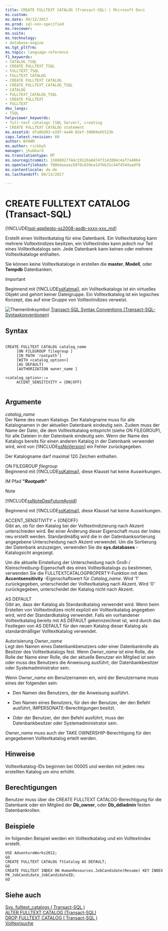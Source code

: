 ```yaml
---
title: CREATE FULLTEXT CATALOG (Transact-SQL) | Microsoft Docs
ms.custom: 
ms.date: 09/12/2017
ms.prod: sql-non-specified
ms.reviewer: 
ms.suite: 
ms.technology:
- database-engine
ms.tgt_pltfrm: 
ms.topic: language-reference
f1_keywords:
- CATALOG_TSQL
- CREATE_FULLTEXT_TSQL
- FULLTEXT_TSQL
- FULLTEXT CATALOG
- CREATE FULLTEXT CATALOG
- CREATE_FULLTEXT_CATALOG_TSQL
- CATALOG
- FULLTEXT_CATALOG_TSQL
- CREATE FULLTEXT
- FULLTEXT
dev_langs:
- TSQL
helpviewer_keywords:
- full-text catalogs [SQL Server], creating
- CREATE FULLTEXT CATALOG statement
ms.assetid: d7a8bd93-e2d7-4a40-82ef-39069e65523b
caps.latest.revision: 60
author: BYHAM
ms.author: rickbyh
manager: jhubbard
ms.translationtype: MT
ms.sourcegitcommit: 15080827744c19120a8474f3142004c4af7a4064
ms.openlocfilehash: f08bdaeaacb970c839ea1d7bb31c44f454daadf8
ms.contentlocale: de-de
ms.lasthandoff: 09/13/2017

---
```

# <a name="create-fulltext-catalog-transact-sql"></a>CREATE FULLTEXT CATALOG (Transact-SQL)
[!INCLUDE[tsql-appliesto-ss2008-asdb-xxxx-xxx_md](../../includes/tsql-appliesto-ss2008-asdb-xxxx-xxx-md.md)]

  Erstellt einen Volltextkatalog für eine Datenbank. Ein Volltextkatalog kann mehrere Volltextindizes besitzen, ein Volltextindex kann jedoch nur Teil eines Volltextkatalogs sein. Jede Datenbank kann keinen oder mehrere Volltextkataloge enthalten.  
  
 Sie können keine Volltextkataloge in erstellen die **master**, **Modell**, oder **Tempdb** Datenbanken.  
  
> [!IMPORTANT]  
>  Beginnend mit [!INCLUDE[ssKatmai](../../includes/sskatmai-md.md)], ein Volltextkatalogs ist ein virtuelles Objekt und gehört keiner Dateigruppe. Ein Volltextkatalog ist ein logisches Konzept, das auf eine Gruppe von Volltextindizes verweist.  
  
 ![Themenlinksymbol](../../database-engine/configure-windows/media/topic-link.gif "Topic link icon") [Transact-SQL Syntax Conventions (Transact-SQL-Syntaxkonventionen)](../../t-sql/language-elements/transact-sql-syntax-conventions-transact-sql.md)  
  
## <a name="syntax"></a>Syntax  
  
```  
  
CREATE FULLTEXT CATALOG catalog_name  
     [ON FILEGROUP filegroup ]  
     [IN PATH 'rootpath']  
     [WITH <catalog_option>]  
     [AS DEFAULT]  
     [AUTHORIZATION owner_name ]  
  
<catalog_option>::=  
     ACCENT_SENSITIVITY = {ON|OFF}  
  
```  
  
## <a name="arguments"></a>Argumente  
 *catalog_name*  
 Der Name des neuen Katalogs. Der Katalogname muss für alle Katalognamen in der aktuellen Datenbank eindeutig sein. Zudem muss der Name der Datei, die dem Volltextkatalog entspricht (siehe ON FILEGROUP), für alle Dateien in der Datenbank eindeutig sein. Wenn der Name des Katalogs bereits für einen anderen Katalog in der Datenbank verwendet wird, wird von [!INCLUDE[ssNoVersion](../../includes/ssnoversion-md.md)] ein Fehler zurückgegeben.  
  
 Der Katalogname darf maximal 120 Zeichen enthalten.  
  
 ON FILEGROUP *filegroup*  
 Beginnend mit [!INCLUDE[ssKatmai](../../includes/sskatmai-md.md)], diese Klausel hat keine Auswirkungen.  
  
 IM Pfad **"***Rootpath***"**  
 > [!NOTE]  
>  [!INCLUDE[ssNoteDepFutureAvoid](../../includes/ssnotedepfutureavoid-md.md)]  
  
 Beginnend mit [!INCLUDE[ssKatmai](../../includes/sskatmai-md.md)], diese Klausel hat keine Auswirkungen.  
  
 ACCENT_SENSITIVITY = {ON|OFF}  
 Gibt an, ob für den Katalog bei der Volltextindizierung nach Akzent unterschieden wird. Bei einer Änderung dieser Eigenschaft muss der Index neu erstellt werden. Standardmäßig wird die in der Datenbanksortierung angegebene Unterscheidung nach Akzent verwendet. Um die Sortierung der Datenbank anzuzeigen, verwenden Sie die **sys.databases** -Katalogsicht angezeigt.  
  
 Um die aktuelle Einstellung der Unterscheidung nach Groß-/ Kleinschreibung-Eigenschaft des eines Volltextkatalogs zu bestimmen, verwenden Sie die FULLTEXTCATALOGPROPERTY-Funktion mit dem **Accentsensitivity** -Eigenschaftswert für *Catalog_name*. Wird '1' zurückgegeben, unterscheidet der Volltextkatalog nach Akzent. Wird '0' zurückgegeben, unterscheidet der Katalog nicht nach Akzent.  
  
 AS DEFAULT  
 Gibt an, dass der Katalog als Standardkatalog verwendet wird. Wenn beim Erstellen von Volltextindizes nicht explizit ein Volltextkatalog angegeben wird, wird der Standardkatalog verwendet. Falls ein vorhandener Volltextkatalog bereits mit AS DEFAULT gekennzeichnet ist, wird durch das Festlegen von AS DEFAULT für den neuen Katalog dieser Katalog als standardmäßiger Volltextkatalog verwendet.  
  
 Autorisierung *Owner_name*  
 Legt den Namen eines Datenbankbenutzers oder einer Datenbankrolle als Besitzer des Volltextkatalogs fest. Wenn *Owner_name* ist eine Rolle, die Rolle der Name einer Rolle, die der aktuelle Benutzer ein Mitglied ist sein oder muss des Benutzers die Anweisung ausführt, der Datenbankbesitzer oder Systemadministrator sein.  
  
 Wenn *Owner_name* ein Benutzernamen ein, wird der Benutzername muss eines der folgenden sein:  
  
-   Den Namen des Benutzers, der die Anweisung ausführt.  
  
-   Den Namen eines Benutzers, für den der Benutzer, der den Befehl ausführt, IMPERSONATE-Berechtigungen besitzt.  
  
-   Oder der Benutzer, der den Befehl ausführt, muss der Datenbankbesitzer oder Systemadministrator sein.  
  
 *Owner_name* muss auch der TAKE OWNERSHIP-Berechtigung für den angegebenen Volltextkatalog erteilt werden.  
  
## <a name="remarks"></a>Hinweise  
 Volltextkatalog-IDs beginnen bei 00005 und werden mit jedem neu erstellten Katalog um eins erhöht.  
  
## <a name="permissions"></a>Berechtigungen  
 Benutzer muss über die CREATE FULLTEXT CATALOG-Berechtigung für die Datenbank oder ein Mitglied der **Db_owner**, oder **Db_ddladmin** festen Datenbankrollen.  
  
## <a name="examples"></a>Beispiele  
 Im folgenden Beispiel werden ein Volltextkatalog und ein Volltextindex erstellt.  
  
```  
USE AdventureWorks2012;  
GO  
CREATE FULLTEXT CATALOG ftCatalog AS DEFAULT;  
GO  
CREATE FULLTEXT INDEX ON HumanResources.JobCandidate(Resume) KEY INDEX PK_JobCandidate_JobCandidateID;  
GO  
```  
  
## <a name="see-also"></a>Siehe auch  
 [Sys. fulltext_catalogs &#40; Transact-SQL &#41;](../../relational-databases/system-catalog-views/sys-fulltext-catalogs-transact-sql.md)   
 [ALTER FULLTEXT CATALOG &#40;Transact-SQL&#41;](../../t-sql/statements/alter-fulltext-catalog-transact-sql.md)   
 [DROP FULLTEXT CATALOG &#40; Transact-SQL &#41;](../../t-sql/statements/drop-fulltext-catalog-transact-sql.md)   
 [Volltextsuche](../../relational-databases/search/full-text-search.md)   
 
  
  

